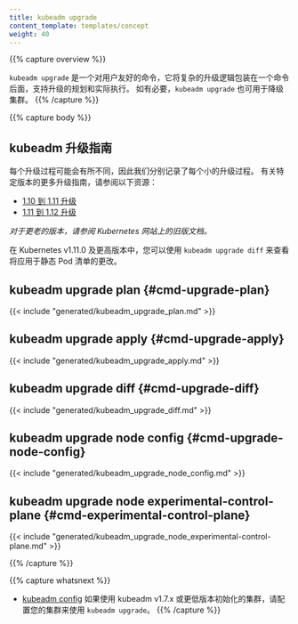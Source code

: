 ```yaml
---
title: kubeadm upgrade
content_template: templates/concept
weight: 40
---
```

<!--
---
reviewers:
- mikedanese
- luxas
- jbeda
title: kubeadm upgrade
content_template: templates/concept
weight: 40
---
-->
{{% capture overview %}}
<!--
`kubeadm upgrade` is a user-friendly command that wraps complex upgrading logic behind one command, with support
for both planning an upgrade and actually performing it. `kubeadm upgrade` can also be used for downgrading
cluster if necessary.
-->
`kubeadm upgrade` 是一个对用户友好的命令，它将复杂的升级逻辑包装在一个命令后面，支持升级的规划和实际执行。
如有必要，`kubeadm upgrade` 也可用于降级集群。
{{% /capture %}}

{{% capture body %}}
<!--
## kubeadm upgrade guidance
-->
## kubeadm 升级指南

<!--
Every upgrade process might be a bit different, so we've documented each minor upgrade process individually.
For more version-specific upgrade guidance, see the following resources:
-->
每个升级过程可能会有所不同，因此我们分别记录了每个小的升级过程。
有关特定版本的更多升级指南，请参阅以下资源：

<!--
 * [1.10 to 1.11 upgrades](/docs/tasks/administer-cluster/kubeadm/kubeadm-upgrade-1-11/)
 * [1.11 to 1.12 upgrades](/docs/tasks/administer-cluster/kubeadm/kubeadm-upgrade-1-12/)
 -->
 * [1.10 到 1.11 升级](/docs/tasks/administer-cluster/kubeadm/kubeadm-upgrade-1-11/)
 * [1.11 到 1.12 升级](/docs/tasks/administer-cluster/kubeadm/kubeadm-upgrade-1-12/)

<!--
_For older versions, please refer to older documentation sets on the Kubernetes website._
-->
_对于更老的版本，请参阅 Kubernetes 网站上的旧版文档。_

<!--
In Kubernetes v1.11.0 and later, you can use `kubeadm upgrade diff` to see the changes that would be
applied to static pod manifests.
-->
在 Kubernetes v1.11.0 及更高版本中，您可以使用 `kubeadm upgrade diff` 来查看将应用于静态 Pod 清单的更改。

## kubeadm upgrade plan {#cmd-upgrade-plan}
{{< include "generated/kubeadm_upgrade_plan.md" >}}

## kubeadm upgrade apply {#cmd-upgrade-apply}
{{< include "generated/kubeadm_upgrade_apply.md" >}}

## kubeadm upgrade diff {#cmd-upgrade-diff}
{{< include "generated/kubeadm_upgrade_diff.md" >}}

## kubeadm upgrade node config {#cmd-upgrade-node-config}
{{< include "generated/kubeadm_upgrade_node_config.md" >}}

## kubeadm upgrade node experimental-control-plane {#cmd-experimental-control-plane}
{{< include "generated/kubeadm_upgrade_node_experimental-control-plane.md" >}}

{{% /capture %}}

{{% capture whatsnext %}}
<!--
* [kubeadm config](/docs/reference/setup-tools/kubeadm/kubeadm-config/) if you initialized your cluster using kubeadm v1.7.x or lower, to configure your cluster for `kubeadm upgrade`
-->
* [kubeadm config](/docs/reference/setup-tools/kubeadm/kubeadm-config/) 如果使用 kubeadm v1.7.x 或更低版本初始化的集群，请配置您的集群来使用 `kubeadm upgrade`。
{{% /capture %}}
